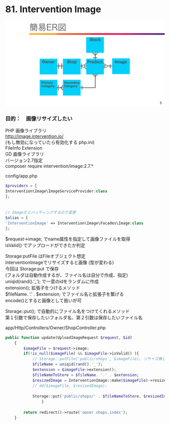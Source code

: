 # 81. Intervention Image
![img](public/images/owner_er.png)

### 目的：　画像リサイズしたい

PHP 画像ライブラリ  
http://image.intervention.io/  
(もし無効になっていたら有効化する php.ini)  
FileInfo Extension  
GD 画像ライブラリ  
バージョン2.7指定  
composer require intervention/image:2.7.*  


config/app.php
```php
$providers = [
Intervention\Image\ImageServiceProvider:class
];


// Imageだとバッティングするので変更
$alias = [
'InterventionImage' => Intervention\Image\Facades\Image:class
];
```
$request->image; でname属性を指定して画像ファイルを取得  
isValid() でアップロードができたか判定  

Storage:putFile はFileオブジェクト想定  
InterventionImageでリサイズすると画像
(型が変わる)  
今回は Storage:put で保存  
(フォルダは自動作成するが、ファイル名は自分で作成、指定)  
uniqid(rand().’_’); で一意のidをランダムに作成  
extension(); 拡張子をつけるメソッド  
$fileName. ‘.’ . $extension; でファイル名と拡張子を繋げる  
encode()とすると画像として扱いが可  

Storage::put(); で自動的にファイル名をつけてくれるメソッド  
第１引数で保存したいフォルダ名、第２引数は保存したいファイル名  

app/Http/Controllers/Owner/ShopController.php  
```php
public function update(UploadImageRequest $request, $id)
    {
        $imageFile = $request->image;
        if(!is_null($imageFile) && $imageFile->isValid() ){
            // Storage::putFile('public/shops', $imageFile); リサイズ無しの場合
            $fileName = uniqid(rand().'_');
            $extension = $imageFile->extension();
            $fileNameToStore = $fileName. '.' . $extension;
            $resizedImage = InterventionImage::make($imageFile)->resize(1920, 1080)->encode();
            // dd($imageFile, $resizedImage);

            Storage::put('public/shops/' . $fileNameToStore, $resizedImage );
                }

        return redirect()->route('owner.shops.index');
    }
```

